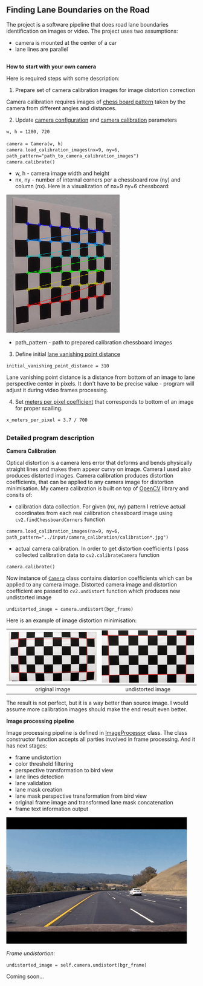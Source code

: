 ## Finding Lane Boundaries on the Road

The project is a software pipeline that does road lane boundaries identification on images or video. The project uses two assumptions:
- camera is mounted at the center of a car
- lane lines are parallel

##

**How to start with your own camera**

[//]: # (Image References)

[img_corners]: ./images/corners.png "Internal corners nx=9, ny=6"
[img_distortion_example]: ./images/distortion_example.png "Barrel distortion example"
[img_undistortion_example]: ./images/undistorted.png "Image undistortion example"
[img_example_input_image]: ./images/example_input_image.jpg "Initial frame"
[gif_pipeline_visualisation]: ./images/pipeline.gif "Pipeline visualisation"
[image6]: ./examples/example_output.jpg "Output"
[video1]: ./project_video.mp4 "Video"

Here is required steps with some description:

1. Prepare set of camera calibration images for image distortion correction

Camera calibration requires images of [chess board pattern](images/pattern.png) taken by the camera from different angles and distances. 

2. Update [camera configuration](https://github.com/wakeful-sun/lane-finder/blob/105d35d85a5edc6c61776560e8a3858a6aa0f6e2/code/main.py#L35) and [camera calibration](https://github.com/wakeful-sun/lane-finder/blob/105d35d85a5edc6c61776560e8a3858a6aa0f6e2/code/main.py#L38) parameters

```
w, h = 1280, 720

camera = Camera(w, h)
camera.load_calibration_images(nx=9, ny=6, path_pattern="path_to_camera_calibration_images")
camera.calibrate()
```

- w, h - camera image width and height
- nx, ny - number of internal corners per a chessboard row (ny) and column (nx). Here is a visualization of nx=9 ny=6 chessboard:

![alt text][img_corners]

- path_pattern - path to prepared calibration chessboard images

3. Define initial [lane vanishing point distance](https://github.com/wakeful-sun/lane-finder/blob/105d35d85a5edc6c61776560e8a3858a6aa0f6e2/code/main.py#L25)

```
initial_vanishing_point_distance = 310
```

Lane vanishing point distance is a distance from bottom of an image to lane perspective center in pixels. 
It don't have to be precise value - program will adjust it during video frames processing.

4. Set [meters per pixel coefficient](https://github.com/wakeful-sun/lane-finder/blob/105d35d85a5edc6c61776560e8a3858a6aa0f6e2/code/main.py#L26) that corresponds to bottom of an image for proper scailing.

```
x_meters_per_pixel = 3.7 / 700
```

##
### Detailed program description 

**Camera Calibration**

Optical distortion is a camera lens error that deforms and bends physically straight lines and makes them appear curvy on image. 
Camera I used also produces distorted images. Camera calibration produces distortion coefficients, that can be applied to any camera image for distortion minimisation. My camera calibration is built on top of [OpenCV](https://docs.opencv.org/3.3.1/dc/dbb/tutorial_py_calibration.html) library and consits of:

- calibration data collection. For given (nx, ny) pattern I retrieve actual coordinates from each real calibration chessboard image using `cv2.findChessboardCorners` function
```
camera.load_calibration_images(nx=9, ny=6, path_pattern="../input/camera_calibration/calibration*.jpg")
```
- actual camera calibration. In order to get distortion coefficients I pass collected calibration data to `cv2.calibrateCamera` function
```
camera.calibrate()
```

Now instance of [`Camera`](https://github.com/wakeful-sun/lane-finder/blob/master/code/camera.py) class contains distortion coefficients which can be applied to any camera image. Distorted camera image and distortion coefficient are passed to `cv2.undistort` function which produces new undistorted image
```
undistorted_image = camera.undistort(bgr_frame)
```
Here is an example of image distortion minimisation:

|![alt text][img_distortion_example]|![alt text][img_undistortion_example]|
|:---:|:---:|
| original image | undistorted image | 

The result is not perfect, but it is a way better than source image. I would assume more calibration images should make the end result even better.

**Image processing pipeline**

Image processing pipeline is defined in [ImageProcessor](https://github.com/wakeful-sun/lane-finder/blob/master/code/image_processor.py) class. The class constructor function accepts all parties involved in frame processing.
And it has next stages:
- frame undistortion
- color threshold filtering
- perspective transformation to bird view
- lane lines detection
- lane validation
- lane mask creation
- lane mask perspective transformation from bird view
- original frame image and transformed lane mask concatenation
- frame text information output

![alt text][gif_pipeline_visualisation]

*Frame undistortion:*

```
undistorted_image = self.camera.undistort(bgr_frame)
```


Coming soon...